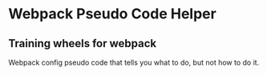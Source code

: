 # Webpack Pseudo Code Helper
## __Training wheels for webpack__
Webpack config pseudo code that tells you what to do, but not how to do it. 
